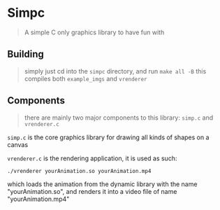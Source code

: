 # Simpc
> A simple C only graphics library to have fun with

## Building
> simply just cd into the `simpc` directory, and run `make all -B`
> this compiles both `example_imgs` and `vrenderer`

## Components
> there are mainly two major components to this library: `simp.c` and `vrenderer.c`

`simp.c` is the core graphics library for drawing all kinds of shapes on a canvas

`vrenderer.c` is the rendering application, it is used as such:

```bash
./vrenderer yourAnimation.so yourAnimation.mp4
```

which loads the animation from the dynamic library with the name "yourAnimation.so",
and renders it into a video file of name "yourAnimation.mp4"


